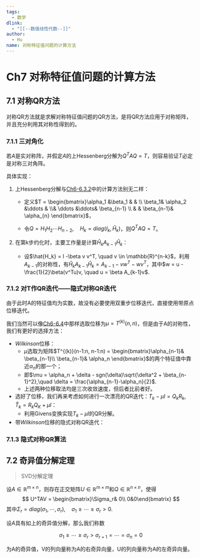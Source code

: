```yaml
---
tags:
  - 数学
dlink:
  - "[[--数值线性代数--]]"
author:
  - Hu
name: 对称特征值问题的计算方法
---
```


# Ch7 对称特征值问题的计算方法

## 7.1 对称QR方法

对称QR方法就是求解对称特征值问题的QR方法，是将QR方法应用于对称矩阵，并且充分利用其对称性得到的。

### 7.1.1 三对角化

若$A$是实对称阵，并假定$A$的上Hessenberg分解为$Q^TAQ = T$，则容易验证$T$必定是对称三对角阵。

具体实现：

1. 上Hessenberg分解与[Ch6-6.3.2](./非对称特征值问题的计算方法.md)中的计算方法别无二样：

   - 定义$T = \begin{bmatrix}\alpha_1 &\beta_1 & & \\ \beta_1& \alpha_2 &\ddots & \\& \ddots &\ddots& \beta_{n-1} \\ & & \beta_{n-1}& \alpha_{n} \end{bmatrix}$，

   - 令$Q = H_1 H_2 \cdots H_{n-2}, \quad H_k =diag(I_k, \hat{H}_k)$，则$Q^T A Q = T$。

2. 在第k步约化时，主要工作量是计算$\hat{H}_{k}A_{k-1}\hat{H}_k$：

   - 设$\hat{H_k} = I -\beta v v^T, \quad v \in \mathbb{R}^{n-k}$，利用$A_{k-1}$的对称性，有$\hat{H}_{k}A_{k-1}\hat{H}_k = A_{k-1} - vw^T - wv^T$，其中$w = u - \frac{1}{2}\beta(v^Tu)v, \quad u = \beta A_{k-1}v$.

### 7.1.2 对T作QR迭代——隐式对称QR迭代

由于此时A的特征值均为实数，故没有必要使用双重步位移迭代，直接使用带原点位移迭代。

我们当然可以像[Ch6-6.4](./非对称特征值问题的计算方法.md)中那样选取位移为$\mu = T^{(k)}(n, n)$，但是由于A的对称性，我们有更好的选择方法：

- $Wilkinson$位移：
  - $\mu$选取为矩阵$T^{(k)}(n-1:n, n-1:n) = \begin{bmatrix}\alpha_{n-1}& \beta_{n-1}\\ \beta_{n-1}& \alpha_n \end{bmatrix}$的两个特征值中靠近$\alpha_n$的那一个；
  - 即$\mu = \alpha_n + \delta - sgn(\delta)\sqrt{\delta^2 + \beta_{n-1}^2},\quad \delta = \frac{\alpha_{n-1}-\alpha_n}{2}$.
  - 上述两种位移取法均是三次收敛速度，但后者比前者好。
- 选好了位移，我们再来考虑如何进行一次漂亮的QR迭代：$T_k - \mu I =Q_kR_k, \quad \hat{T}_k = R_kQ_K + \mu I$：
  - 利用Givens变换实现$T_k - \mu I$的QR分解。
- 带$Wilkinson$位移的隐式对称QR迭代：

### 7.1.3 隐式对称QR算法

## 7.2 奇异值分解定理

> SVD分解定理

设$A \in \mathbb{R}^{m\times n}$，则存在正交矩阵$U \in \mathbb{R}^{m\times m}$和$Q \in \mathbb{R}^{n\times n}$，使得
$$
U^TAV = \begin{bmatrix}\Sigma_r& 0\\ 0&0\end{bmatrix}
$$
其中$\Sigma_r = diag(\sigma_1, \cdots, \sigma_r), \quad \sigma_1 \geq \cdots \geq \sigma_r > 0$.

设$A$具有如上的奇异值分解，那么我们称数

$$
\sigma_1 \geq \cdots \geq \sigma_r > \sigma_{r+1} = \cdots = \sigma_n= 0
$$

为A的奇异值，V的列向量称为A的右奇异向量，U的列向量称为A的左奇异向量。
